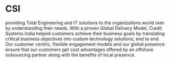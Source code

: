# CSI
 providing Total Engineering and IT solutions to the organizations world over by understanding their needs. With a proven Global Delivery Model, Credit Systems India helped customers achieve their business goals by translating critical business objectives into custom technology solutions, end to end. Our customer centric, flexible engagement models and our global presence ensure that our customers get cost advantages offered by an offshore outsourcing partner along with the benefits of local presence.
